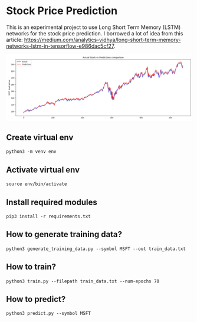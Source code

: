 # Stock Price Prediction
This is an experimental project to use Long Short Term Memory (LSTM) networks for the stock price prediction. I borrowed a lot of idea from this article: https://medium.com/analytics-vidhya/long-short-term-memory-networks-lstm-in-tensorflow-e986dac5cf27.

![Prediction image](prediction.png)

## Create virtual env
```
python3 -m venv env
```

## Activate virtual env
```
source env/bin/activate
```

## Install required modules
```
pip3 install -r requirements.txt
```

## How to generate training data?
```
python3 generate_training_data.py --symbol MSFT --out train_data.txt 
```

## How to train?
```
python3 train.py --filepath train_data.txt --num-epochs 70
```

## How to predict?
```
python3 predict.py --symbol MSFT
```
